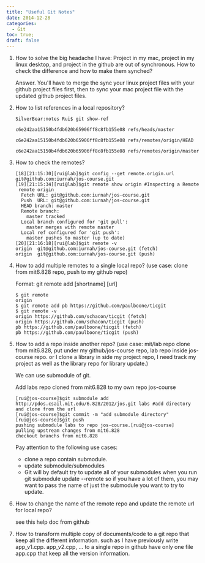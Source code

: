 ```yaml
---
title: "Useful Git Notes"
date: 2014-12-28 
categories:
  - Git  
toc: true;
draft: false
---
```

1. How to solve the big headache I have: Project in my mac, project in my linux desktop, and project in the github are out of synchronous. How to check the difference and how to make them synched?

	Answer. You'll have to merge the sync your linux project files with your github project files first, then to sync your mac project file with the updated github project files.

2. How to list references in a local repository?

	```
	SilverBear:notes Rui$ git show-ref

	c6e242aa15150b4fdb620b65906ff8c8fb155e08 refs/heads/master

	c6e242aa15150b4fdb620b65906ff8c8fb155e08 refs/remotes/origin/HEAD

	c6e242aa15150b4fdb620b65906ff8c8fb155e08 refs/remotes/origin/master
	```

3. How to check the remotes?

	```
	[18][21:15:30][rui@lab]$git config --get remote.origin.url
	git@github.com:iurnah/jos-course.git
	[19][21:15:34][rui@lab]$git remote show origin #Inspecting a Remote
	 remote origin
	  Fetch URL: git@github.com:iurnah/jos-course.git
	  Push  URL: git@github.com:iurnah/jos-course.git
	  HEAD branch: master
	  Remote branch:
	    master tracked
	  Local branch configured for 'git pull':
	    master merges with remote master
	  Local ref configured for 'git push':
	    master pushes to master (up to date)
	[20][21:16:18][rui@lab]$git remote -v
	origin  git@github.com:iurnah/jos-course.git (fetch)
	origin  git@github.com:iurnah/jos-course.git (push)
	```

4. How to add multiple remotes to a single local repo? (use case: clone from mit6.828 repo, push to my github repo)

	Format: git remote add [shortname] [url]

	```
	$ git remote
	origin
	$ git remote add pb https://github.com/paulboone/ticgit
	$ git remote -v
	origin https://github.com/schacon/ticgit (fetch)
	origin https://github.com/schacon/ticgit (push)
	pb https://github.com/paulboone/ticgit (fetch)
	pb https://github.com/paulboone/ticgit (push)
	```

5. How to add a repo inside another repo? (use case: mit/lab repo clone from mit6.828, put under my github/jos-course repo, lab repo inside jos-course repo. or I clone a library in side my project repo, I need track my project as well as the library repo for library update.)

	We can use submodule of git.

	Add labs repo cloned from mit6.828 to my own repo jos-course

	```
	[rui@jos-course]$git submodule add http://pdos.csail.mit.edu/6.828/2012/jos.git labs #add directory and clone from the url
	[rui@jos-course]$git commit -m "add submodule directory"
	[rui@jos-course]$git push
	pushing submodule labs to repo jos-course.[rui@jos-course]
	pulling upstream changes from mit6.828
	checkout branchs from mit6.828
	```

	Pay attention to the following use cases:

	- clone a repo contain submodule.
	- update submodule/submodules
	- Git will by default try to update all of your submodules when you run git submodule update --remote so if you have a lot of them, you may want to pass the name of just the submodule you want to try to update.

6. How to change the name of the remote repo and update the remote url for local repo?

    see this help doc from github

7. How to transform multiple copy of documents/code to a git repo that keep all the different information. such as I have previously write app_v1.cpp. app_v2.cpp, ... to a single repo in github have only one file app.cpp that keep all the version information.